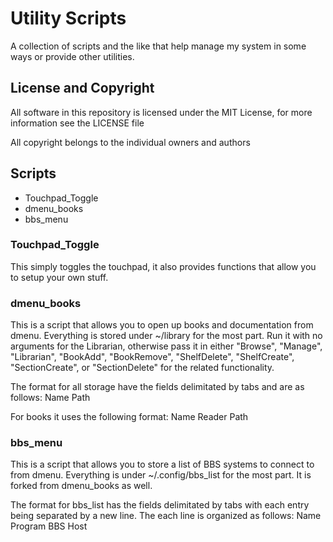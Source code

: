 # Utility Scripts
  A collection of scripts and the like that help manage my system in some ways or provide other utilities.

## License and Copyright
  All software in this repository is licensed under the MIT License, for more information see the LICENSE file

  All copyright belongs to the individual owners and authors
## Scripts
- Touchpad_Toggle
- dmenu_books
- bbs_menu

### Touchpad_Toggle
  This simply toggles the touchpad, it also provides functions that allow you to setup your own stuff.

### dmenu_books
   This is a script that allows you to open up books and documentation from dmenu.
Everything is stored under ~/library for the most part. Run it with no arguments for the Librarian,
otherwise pass it in either "Browse", "Manage", "Librarian", "BookAdd", "BookRemove", "ShelfDelete", 
"ShelfCreate", "SectionCreate", or "SectionDelete" for the related functionality.

The format for all storage have the fields delimitated by tabs and are as follows:
Name    Path

For books it uses the following format:
Name    Reader    Path

### bbs_menu  
   This is a script that allows you to store a list of BBS systems to connect to from dmenu.
Everything is under ~/.config/bbs_list for the most part. It is forked from dmenu_books as well.

The format for bbs_list has the fields delimitated by tabs with each entry being separated by a new line.
The each line is organized as follows:
Name    Program    BBS Host
